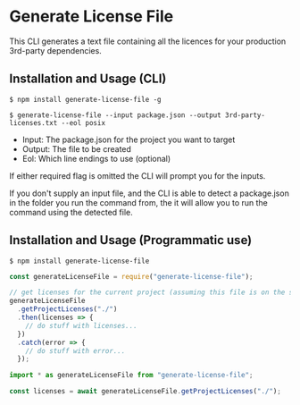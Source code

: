 # Generate License File

This CLI generates a text file containing all the licences for your production 3rd-party dependencies.

## Installation and Usage (CLI)

```
$ npm install generate-license-file -g

$ generate-license-file --input package.json --output 3rd-party-licenses.txt --eol posix
```

- Input: The package.json for the project you want to target
- Output: The file to be created
- Eol: Which line endings to use (optional)

If either required flag is omitted the CLI will prompt you for the inputs.

If you don't supply an input file, and the CLI is able to detect a package.json in the folder you run the command from, the it will allow you to run the command using the detected file.

## Installation and Usage (Programmatic use)

```
$ npm install generate-license-file
```

```js
const generateLicenseFile = require("generate-license-file");

// get licenses for the current project (assuming this file is on the same level as the package.json)
generateLicenseFile
  .getProjectLicenses("./")
  .then(licenses => {
    // do stuff with licenses...
  })
  .catch(error => {
    // do stuff with error...
  });
```

```ts
import * as generateLicenseFile from "generate-license-file";

const licenses = await generateLicenseFile.getProjectLicenses("./");
```
